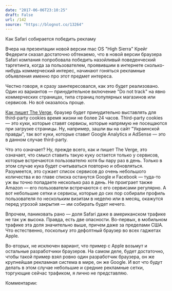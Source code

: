 ```yaml
---
date: "2017-06-06T23:10:25"
draft: False
url: /142
source: "https://blognot.co/13264"
---
```


Как Safari собирается победить рекламу

Вчера на презентации новой версии mac OS "High Sierra" Крейг Федериги сказал достаточно обтекаемо, что в новой версии браузера Safari компания попробовала победить назойливый поведенческий таргетинга, когда за пользователем, проявившим в интернете сколько-нибудь коммерческий интерес, начинают гоняться рекламные объявления именно про этот предмет интереса.

Честно говоря, я сразу заинтересовался, как это будет реализовано. Один из вариантов — принудительное включение "Do not track" на явно коммерческих страницах, типа страниц популярных магазинов или сервисов. Но всё оказалось проще.

[Как пишет The Verge](https://www.theverge.com/2017/6/6/15747300/apple-safari-ad-tracking-cookie-blocker-google-facebook-privacy), браузер будет принудительно выставлять для third-party cookies время жизни не более 24 часов. Third-party cookies — это куки, которые ставят сервисы, которые напрямую не посещаются при загрузке страницы. Ну, например, зашли вы на сайт "Украинской правды", так вот куки, которые ставит Google Analytics и AdSense — это в данном случае third-party.

Что это означает? Ну, прежде всего, как и пишет The Verge, это означает, что смысл ставить такую куку остается только у сервисов, которые встречаются пользователю хотя бы пару раз в день. Только в этом случае кука будет считываться повторно и обновляться. Разумеется, это сужает список сервисов до очень небольшого количества и во главе списка останутся Google и Facebook — туда-то уж вы точно попадаете несколько раз в день. Не проиграет также Amazon — его пользователи встречаются с его сервисами регулярно. А вот небольшие сетки и сервисы, которые до сих пор собирали профиль пользователя по нескольким визитам в неделю или в месяц, окажутся перед угрозой закрытия — им собирать будет нечего.

Впрочем, паниковать рано — доля Safari даже в американском трафике не так уж высока. Правда, есть две опасности. Во-первых, в мобильном трафике эта доля значительно выше, причем даже за пределами США. Что естественно, поскольку это дефолтный браузер во всех гаджетах Apple.

Во-вторых, не исключен вариант, что пример с Apple возьмут и остальные разработчики браузеров. На самом деле, будет достаточно, чтобы такой пример взял ровно один разработчик браузера, он же крупнейшая рекламная система в мире, он же Google. И вот что будут делать в этом случае небольшие и средние рекламные сетки, торгующие сейчас трафиком, я лично не представляю.

Комментарии:
